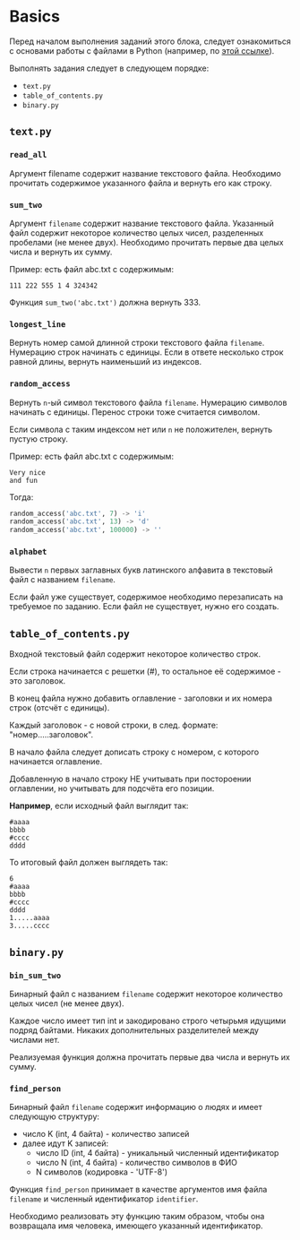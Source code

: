 # Basics

Перед началом выполнения заданий этого блока,
следует ознакомиться с основами работы с файлами в Python
(например, по [этой ссылке](https://tproger.ru/articles/files-in-python/)).

Выполнять задания следует в следующем порядке:
- `text.py`
- `table_of_contents.py`
- `binary.py`

## `text.py`

### `read_all`
Аргумент filename содержит название текстового файла.
Необходимо прочитать содержимое указанного файла и вернуть его как строку.

### `sum_two`
Аргумент `filename` содержит название текстового файла.
Указанный файл содержит некоторое количество целых чисел, разделенных пробелами (не менее двух).
Необходимо прочитать первые два целых числа и вернуть их сумму.

Пример: есть файл abc.txt с содержимым:
```
111 222 555 1 4 324342
```
Функция `sum_two('abc.txt')` должна вернуть 333.

### `longest_line`
Вернуть номер самой длинной строки текстового файла `filename`.
Нумерацию строк начинать с единицы.
Если в ответе несколько строк равной длины, вернуть наименьший из индексов.

### `random_access`
Вернуть `n`-ый символ текстового файла `filename`.
Нумерацию символов начинать с единицы. Перенос строки тоже считается символом.

Если символа с таким индексом нет или `n` не положителен, вернуть пустую строку.

Пример: есть файл abc.txt с содержимым:
```
Very nice
and fun
```

Тогда:
```python
random_access('abc.txt', 7) -> 'i'
random_access('abc.txt', 13) -> 'd'
random_access('abc.txt', 100000) -> ''
```

### `alphabet`
Вывести `n` первых заглавных букв латинского алфавита в текстовый файл с названием `filename`.

Если файл уже существует, содержимое необходимо перезаписать на требуемое по заданию.
Если файл не существует, нужно его создать.

## `table_of_contents.py`
Входной текстовый файл содержит некоторое количество строк.

Если строка начинается с решетки (#), то остальное её содержимое - это заголовок.

В конец файла нужно добавить оглавление - заголовки и их номера строк (отсчёт с единицы).

Каждый заголовок - с новой строки, в след. формате: "номер.....заголовок".

В начало файла следует дописать строку с номером, с которого начинается оглавление.

Добавленную в начало строку НЕ учитывать при постороении оглавлении, но учитывать для подсчёта его позиции.

**Например**, если исходный файл выглядит так:
```
#aaaa
bbbb
#cccc
dddd
```

То итоговый файл должен выглядеть так:
```
6
#aaaa
bbbb
#cccc
dddd
1.....aaaa
3.....cccc
```

## `binary.py`

### `bin_sum_two`
Бинарный файл с названием `filename` содержит некоторое количество целых чисел (не менее двух).

Каждое число имеет тип int и закодировано строго четырьмя идущими подряд байтами.
Никаких дополнительных разделителей между числами нет.

Реализуемая функция должна прочитать первые два числа и вернуть их сумму.

### `find_person`
Бинарный файл `filename` содержит информацию о людях и имеет следующую структуру:

- число K (int, 4 байта) - количество записей
- далее идут K записей:
  - число ID (int, 4 байта) - уникальный численный идентификатор
  - число N (int, 4 байта) - количество символов в ФИО
  - N символов (кодировка - 'UTF-8')

Функция `find_person` принимает в качестве аргументов имя файла `filename` и численный идентификатор `identifier`.

Необходимо реализовать эту функцию таким образом, чтобы она возвращала имя человека, имеющего указанный идентификатор.
